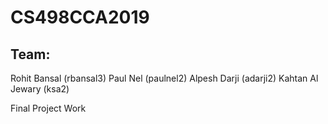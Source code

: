 # CS498CCA2019

## **Team:**

Rohit Bansal (rbansal3)
Paul Nel (paulnel2)
Alpesh Darji (adarji2)
Kahtan Al Jewary (ksa2)


Final Project Work 
